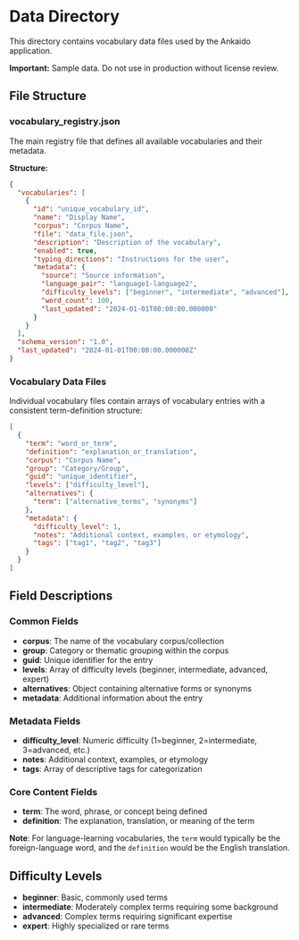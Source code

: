 # Data Directory

This directory contains vocabulary data files used by the Ankaido application. 

**Important:** Sample data. Do not use in production without license review.

## File Structure

### vocabulary_registry.json

The main registry file that defines all available vocabularies and their metadata.

**Structure:**
```json
{
  "vocabularies": [
    {
      "id": "unique_vocabulary_id",
      "name": "Display Name",
      "corpus": "Corpus Name",
      "file": "data_file.json",
      "description": "Description of the vocabulary",
      "enabled": true,
      "typing_directions": "Instructions for the user",
      "metadata": {
        "source": "Source information",
        "language_pair": "language1-language2",
        "difficulty_levels": ["beginner", "intermediate", "advanced"],
        "word_count": 100,
        "last_updated": "2024-01-01T00:00:00.000000"
      }
    }
  ],
  "schema_version": "1.0",
  "last_updated": "2024-01-01T00:00:00.000000Z"
}
```

### Vocabulary Data Files

Individual vocabulary files contain arrays of vocabulary entries with a consistent term-definition structure:

```json
[
  {
    "term": "word_or_term",
    "definition": "explanation_or_translation",
    "corpus": "Corpus Name",
    "group": "Category/Group",
    "guid": "unique_identifier",
    "levels": ["difficulty_level"],
    "alternatives": {
      "term": ["alternative_terms", "synonyms"]
    },
    "metadata": {
      "difficulty_level": 1,
      "notes": "Additional context, examples, or etymology",
      "tags": ["tag1", "tag2", "tag3"]
    }
  }
]
```

## Field Descriptions

### Common Fields

- **corpus**: The name of the vocabulary corpus/collection
- **group**: Category or thematic grouping within the corpus
- **guid**: Unique identifier for the entry
- **levels**: Array of difficulty levels (beginner, intermediate, advanced, expert)
- **alternatives**: Object containing alternative forms or synonyms
- **metadata**: Additional information about the entry

### Metadata Fields

- **difficulty_level**: Numeric difficulty (1=beginner, 2=intermediate, 3=advanced, etc.)
- **notes**: Additional context, examples, or etymology
- **tags**: Array of descriptive tags for categorization

### Core Content Fields

- **term**: The word, phrase, or concept being defined
- **definition**: The explanation, translation, or meaning of the term

**Note**: For language-learning vocabularies, the `term` would typically be the foreign-language word, and the `definition` would be the English translation.

## Difficulty Levels

- **beginner**: Basic, commonly used terms
- **intermediate**: Moderately complex terms requiring some background
- **advanced**: Complex terms requiring significant expertise
- **expert**: Highly specialized or rare terms
